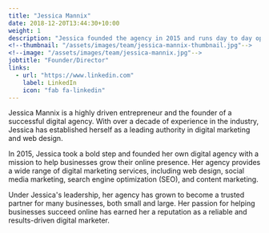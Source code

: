 ```yaml
---
title: "Jessica Mannix"
date: 2018-12-20T13:44:30+10:00
weight: 1
description: "Jessica founded the agency in 2015 and runs day to day operations of the studio."
<!--thumbnail: "/assets/images/team/jessica-mannix-thumbnail.jpg"-->
<!--image: "/assets/images/team/jessica-mannix.jpg"-->
jobtitle: "Founder/Director"
links:
  - url: "https://www.linkedin.com"
    label: LinkedIn
    icon: "fab fa-linkedin"
---
```


Jessica Mannix is a highly driven entrepreneur and the founder of a successful digital agency. With over a decade of experience in the industry, Jessica has established herself as a leading authority in digital marketing and web design.

In 2015, Jessica took a bold step and founded her own digital agency with a mission to help businesses grow their online presence. Her agency provides a wide range of digital marketing services, including web design, social media marketing, search engine optimization (SEO), and content marketing.

Under Jessica's leadership, her agency has grown to become a trusted partner for many businesses, both small and large. Her passion for helping businesses succeed online has earned her a reputation as a reliable and results-driven digital marketer.

